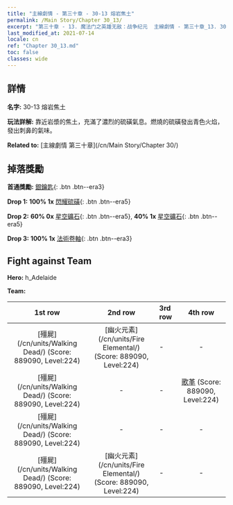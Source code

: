 ```yaml
---
title: "主線劇情 - 第三十章 - 30-13 熔岩焦土"
permalink: /Main Story/Chapter 30_13/
excerpt: "第三十章 - 13. 魔法门之英雄无敌：战争纪元  主線劇情 - 第三十章_13. 30-13 熔岩焦土"
last_modified_at: 2021-07-14
locale: cn
ref: "Chapter 30_13.md"
toc: false
classes: wide
---
```


## 詳情

 **名字:** 30-13 熔岩焦土

 **玩法詳解:** 靠近岩漿的焦土，充滿了濃烈的硫磺氣息。燃燒的硫磺發出青色火焰，發出刺鼻的氣味。

 **Related to:** [主線劇情 第三十章](/cn/Main Story/Chapter 30/)

## 掉落獎勵

 **首通獎勵:** [銀鑰匙](/cn/Items/con_693/){: .btn .btn--era3}

 **Drop 1:** **100% 1x** [閃耀硫磺](/cn/Items/mat_99/){: .btn .btn--era5}

 **Drop 2:** **60% 0x** [星空礦石](/cn/Items/mat_89/){: .btn .btn--era5}, **40% 1x** [星空礦石](/cn/Items/mat_89/){: .btn .btn--era5}

 **Drop 3:** **100% 1x** [法術卷軸](/cn/Items/con_694/){: .btn .btn--era3}


## Fight against Team
 **Hero:** h_Adelaide

 **Team:**


  | 1st row | 2nd row | 3rd row | 4th row |
  |:----:|:----:|:----|:----:|
  | [殭屍](/cn/units/Walking Dead/) (Score: 889090, Level:224)  | [幽火元素](/cn/units/Fire Elemental/) (Score: 889090, Level:224)  | - | - |
  | [殭屍](/cn/units/Walking Dead/) (Score: 889090, Level:224)  | - | - | [歌革](/cn/units/Gog/) (Score: 889090, Level:224)  |
  | [殭屍](/cn/units/Walking Dead/) (Score: 889090, Level:224)  | - | - | - |
  | [殭屍](/cn/units/Walking Dead/) (Score: 889090, Level:224)  | [幽火元素](/cn/units/Fire Elemental/) (Score: 889090, Level:224)  | - | - |


